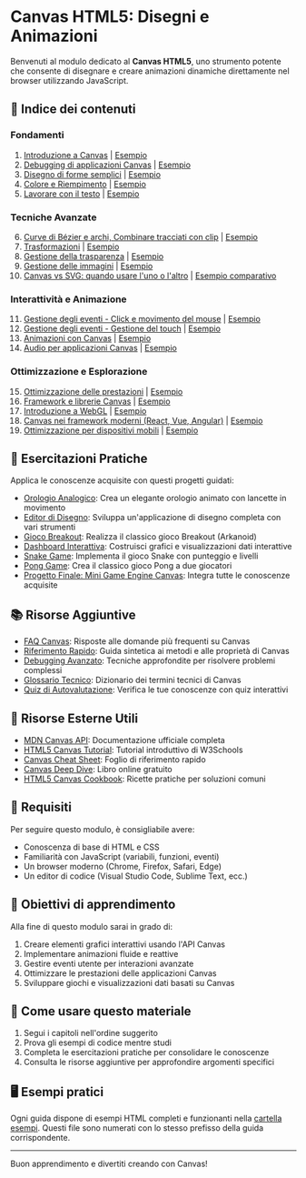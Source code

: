 # Canvas HTML5: Disegni e Animazioni

Benvenuti al modulo dedicato al **Canvas HTML5**, uno strumento potente che consente di disegnare e creare animazioni dinamiche direttamente nel browser utilizzando JavaScript.

## 📑 Indice dei contenuti

### Fondamenti
01. [Introduzione a Canvas](<07.01 Introduzione a Canvas.md>) | [Esempio](<Esempi/07.01-introduzione-canvas.html>)
02. [Debugging di applicazioni Canvas](<07.02 Debugging di applicazioni Canvas.md>) | [Esempio](<Esempi/07.02-debugging-canvas.html>)
03. [Disegno di forme semplici](<07.03 Disegno di forme semplici.md>) | [Esempio](<Esempi/07.03-forme-semplici.html>)
04. [Colore e Riempimento](<07.04 Colore e Riempimento.md>) | [Esempio](<Esempi/07.04-colore-riempimento.html>)
05. [Lavorare con il testo](<07.05 Lavorare con il testo.md>) | [Esempio](<Esempi/07.05-testo-canvas.html>)

### Tecniche Avanzate
06. [Curve di Bézier e archi, Combinare tracciati con clip](<07.06 Curve di Bezier e archi, Combinare tracciati con clip.md>) | [Esempio](<Esempi/07.06-curve-tracciati.html>)
07. [Trasformazioni](<07.07 Trasformazioni.md>) | [Esempio](<Esempi/07.07-trasformazioni.html>)
08. [Gestione della trasparenza](<07.08 Gestione della trasparenza.md>) | [Esempio](<Esempi/07.08-trasparenza.html>)
09. [Gestione delle immagini](<07.09 Gestione delle immagini.md>) | [Esempio](<Esempi/07.09-immagini.html>)
10. [Canvas vs SVG: quando usare l'uno o l'altro](<07.15 Canvas vs SVG.md>) | [Esempio comparativo](<Esempi/07.15-canvas-vs-svg.html>)

### Interattività e Animazione
11. [Gestione degli eventi - Click e movimento del mouse](<07.10 Gestione degli eventi - Click e movimento del mouse.md>) | [Esempio](<Esempi/07.10-eventi-mouse.html>)
12. [Gestione degli eventi - Gestione del touch](<07.11 Gestione degli eventi - Gestione del touch.md>) | [Esempio](<Esempi/07.11-eventi-touch.html>)
13. [Animazioni con Canvas](<07.12 Animazioni con Canvas.md>) | [Esempio](<Esempi/07.12-animazioni.html>)
14. [Audio per applicazioni Canvas](<07.16 Audio per applicazioni Canvas.md>) | [Esempio](<Esempi/07.16-audio-canvas.html>)

### Ottimizzazione e Esplorazione
15. [Ottimizzazione delle prestazioni](<07.13 Ottimizzazione delle prestazioni.md>) | [Esempio](<Esempi/07.13-ottimizzazione.html>)
16. [Framework e librerie Canvas](<07.14 Framework e librerie Canvas.md>) | [Esempio](<Esempi/07.14-librerie-canvas.html>)
17. [Introduzione a WebGL](<07.17 Introduzione a WebGL.md>) | [Esempio](<Esempi/07.17-intro-webgl.html>)
18. [Canvas nei framework moderni (React, Vue, Angular)](<07.18 Canvas nei framework moderni.md>) | [Esempio](<Esempi/07.18-canvas-nei-framework.html>)
19. [Ottimizzazione per dispositivi mobili](<07.19 Ottimizzazione per dispositivi mobili.md>) | [Esempio](<Esempi/07.19-ottimizzazione-mobile.html>)

## 🧪 Esercitazioni Pratiche

Applica le conoscenze acquisite con questi progetti guidati:

- [Orologio Analogico](<Esercitazioni/orologio-analogico.md>): Crea un elegante orologio animato con lancette in movimento
- [Editor di Disegno](<Esercitazioni/editor-disegno.md>): Sviluppa un'applicazione di disegno completa con vari strumenti
- [Gioco Breakout](<Esercitazioni/breakout-game.md>): Realizza il classico gioco Breakout (Arkanoid)
- [Dashboard Interattiva](<Esercitazioni/dashboard-interattiva.md>): Costruisci grafici e visualizzazioni dati interattive
- [Snake Game](<Esercitazioni/snake-game.md>): Implementa il gioco Snake con punteggio e livelli
- [Pong Game](<Esercitazioni/pong-game.md>): Crea il classico gioco Pong a due giocatori
- [Progetto Finale: Mini Game Engine Canvas](<Esercitazioni/progetto-finale.md>): Integra tutte le conoscenze acquisite

## 📚 Risorse Aggiuntive

- [FAQ Canvas](<Risorse/FAQ_Canvas.md>): Risposte alle domande più frequenti su Canvas
- [Riferimento Rapido](<Risorse/RiferimentoRapido.md>): Guida sintetica ai metodi e alle proprietà di Canvas
- [Debugging Avanzato](<Risorse/DebuggingAvanzato.md>): Tecniche approfondite per risolvere problemi complessi
- [Glossario Tecnico](<Risorse/GlossarioTecnico.md>): Dizionario dei termini tecnici di Canvas
- [Quiz di Autovalutazione](<Risorse/Quiz.md>): Verifica le tue conoscenze con quiz interattivi

## 🔗 Risorse Esterne Utili

- [MDN Canvas API](https://developer.mozilla.org/en-US/docs/Web/API/Canvas_API): Documentazione ufficiale completa
- [HTML5 Canvas Tutorial](https://www.w3schools.com/html/html5_canvas.asp): Tutorial introduttivo di W3Schools
- [Canvas Cheat Sheet](https://simon.html5.org/dump/html5-canvas-cheat-sheet.html): Foglio di riferimento rapido
- [Canvas Deep Dive](https://joshondesign.com/p/books/canvasdeepdive/title.html): Libro online gratuito
- [HTML5 Canvas Cookbook](https://www.packtpub.com/product/html5-canvas-cookbook/9781849691727): Ricette pratiche per soluzioni comuni

## 🔧 Requisiti

Per seguire questo modulo, è consigliabile avere:

- Conoscenza di base di HTML e CSS
- Familiarità con JavaScript (variabili, funzioni, eventi)
- Un browser moderno (Chrome, Firefox, Safari, Edge)
- Un editor di codice (Visual Studio Code, Sublime Text, ecc.)

## 🎯 Obiettivi di apprendimento

Alla fine di questo modulo sarai in grado di:

1. Creare elementi grafici interattivi usando l'API Canvas
2. Implementare animazioni fluide e reattive
3. Gestire eventi utente per interazioni avanzate
4. Ottimizzare le prestazioni delle applicazioni Canvas
5. Sviluppare giochi e visualizzazioni dati basati su Canvas

## 📝 Come usare questo materiale

1. Segui i capitoli nell'ordine suggerito
2. Prova gli esempi di codice mentre studi
3. Completa le esercitazioni pratiche per consolidare le conoscenze
4. Consulta le risorse aggiuntive per approfondire argomenti specifici

## 🖥️ Esempi pratici

Ogni guida dispone di esempi HTML completi e funzionanti nella [cartella esempi](<esempi/>).
Questi file sono numerati con lo stesso prefisso della guida corrispondente.

---

Buon apprendimento e divertiti creando con Canvas!